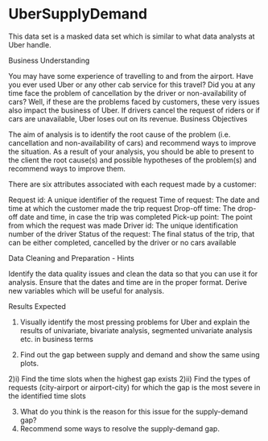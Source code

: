 # UberSupplyDemand

This data set is a masked data set which is similar to what data analysts at Uber handle. 

Business Understanding

You may have some experience of travelling to and from the airport. Have you ever used Uber or any other cab service for this travel? 
Did you at any time face the problem of cancellation by the driver or non-availability of cars?
Well, if these are the problems faced by customers, these very issues also impact the business of Uber. 
If drivers cancel the request of riders or if cars are unavailable, Uber loses out on its revenue. 
Business Objectives

The aim of analysis is to identify the root cause of the problem (i.e. cancellation and non-availability of cars) and recommend ways to improve the situation.
As a result of your analysis, you should be able to present to the client the root cause(s) and possible hypotheses of the problem(s) and recommend ways to 
improve them.  

There are six attributes associated with each request made by a customer:

Request id: A unique identifier of the request
Time of request: The date and time at which the customer made the trip request
Drop-off time: The drop-off date and time, in case the trip was completed 
Pick-up point: The point from which the request was made
Driver id: The unique identification number of the driver
Status of the request: The final status of the trip, that can be either completed, cancelled by the driver or no cars available

Data Cleaning and Preparation - Hints

Identify the data quality issues and clean the data so that you can use it for analysis.
Ensure that the dates and time are in the proper format. Derive new variables which will be useful for analysis.

Results Expected

1) Visually identify the most pressing problems for Uber and explain the results of univariate, bivariate analysis, segmented univariate analysis etc. 
in business terms

2) Find out the gap between supply and demand and show the same using plots.

2)i) Find the time slots when the highest gap exists
2)ii) Find the types of requests (city-airport or airport-city) for which the gap is the most severe in the identified time slots

3) What do you think is the reason for this issue for the supply-demand gap?
4) Recommend some ways to resolve the supply-demand gap.
